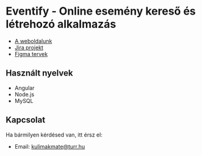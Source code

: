 # Eventify - Online esemény kereső és létrehozó alkalmazás

- [A weboldalunk]()
- [Jira projekt](https://wrongthehun.atlassian.net/jira/software/projects/KV/boards/10/timeline)
- [Figma tervek](https://www.figma.com/design/Ek3tgNhEq35aKVvhkHEFGZ/Untitled?t=X9XdSkeTcAwThJdp-0)

## Használt nyelvek
- Angular
- Node.js
- MySQL

## Kapcsolat
Ha bármilyen kérdésed van, itt érsz el:
- Email: kulimakmate@turr.hu
